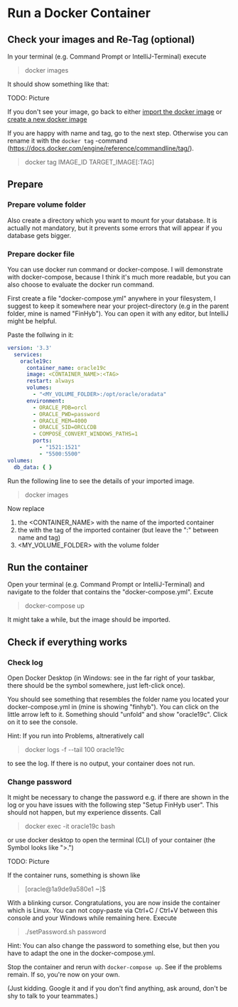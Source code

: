 # Run a Docker Container

## Check your images and Re-Tag (optional)

In your terminal (e.g. Command Prompt or IntelliJ-Terminal) execute

> docker images

It should show something like that:

TODO: Picture

If you don't see your image, go back to either [import the docker image](../step1/importDockerImage.md) or [create a new docker image](../step1/createOracleDockerImage.md)

If you are happy with name and tag, go to the next step. Otherwise you can rename it with  the `docker tag` -command (https://docs.docker.com/engine/reference/commandline/tag/).

> docker tag IMAGE_ID TARGET_IMAGE[:TAG]

## Prepare

### Prepare volume folder

Also create a directory which you want to mount for your database. It is actually not mandatory, but it prevents some errors that will appear if you database gets bigger.

### Prepare docker file

You can use docker run command or docker-compose. I will demonstrate with docker-compose, because I think it's much more readable, but you can also choose to evaluate the docker run command.

First create a file "docker-compose.yml" anywhere in your filesystem, I suggest to keep it somewhere near your project-directory (e.g in the parent folder, mine is named "FinHyb"). You can open it with any editor, but IntelliJ might be helpful.

Paste the follwing in it:

```yaml
version: '3.3'
  services:
    oracle19c:
      container_name: oracle19c
      image: <CONTAINER_NAME>:<TAG>
      restart: always
      volumes:
        - "<MY_VOLUME_FOLDER>:/opt/oracle/oradata"
      environment:
        - ORACLE_PDB=orcl
        - ORACLE_PWD=password
        - ORACLE_MEM=4000
        - ORACLE_SID=ORCLCDB
        - COMPOSE_CONVERT_WINDOWS_PATHS=1
        ports:
          - "1521:1521"
          - "5500:5500"
volumes:
  db_data: { }
```


Run the following line to see the details of your imported image.

> docker images

Now replace
1. the <CONTAINER_NAME> with the name of the imported container
2. the <TAG> with the tag of the imported container (but leave the ":" between name and tag)
3. <MY_VOLUME_FOLDER> with the volume folder

## Run the container

Open your terminal (e.g. Command Prompt or IntelliJ-Terminal) and navigate to the folder that contains the "docker-compose.yml". Excute

> docker-compose up

It might take a while, but the image should be imported.

## Check if everything works

### Check log

Open Docker Desktop (in Windows: see in the far right of your taskbar, there should be the symbol somewhere, just left-click once).

You should see something that resembles the folder name you located your docker-compose.yml in (mine is showing "finhyb"). You can click on the little arrow left to it. Something should "unfold" and show "oracle19c". Click on it to see the console.

Hint: If you run into Problems, altneratively call

> docker logs -f --tail 100 oracle19c

to see the log. If there is no output, your container does not run.

### Change password

It might be necessary to change the password e.g. if there are shown in the log or you have issues with the following step "Setup FinHyb user". This should not happen, but my experience dissents.
Call

> docker exec -it oracle19c bash

or use docker desktop to open the terminal (CLI) of your container (the Symbol looks like ">.")

TODO: Picture

If the container runs, something is shown like

> \[oracle@1a9de9a580e1 ~\]$

With a blinking cursor. Congratulations, you are now inside the container which is Linux. You can not copy-paste via Ctrl+C / Ctrl+V between this console and your Windows while remaining here.  Execute

> ./setPassword.sh password

Hint: You can also change the password to something else, but then you have to adapt the one in the docker-compose.yml.

Stop the container and rerun with `docker-compose up`. See if the problems remain. If so, you're now on your own.

(Just kidding. Google it and if you don't find anything, ask around, don't be shy to talk to your teammates.)
